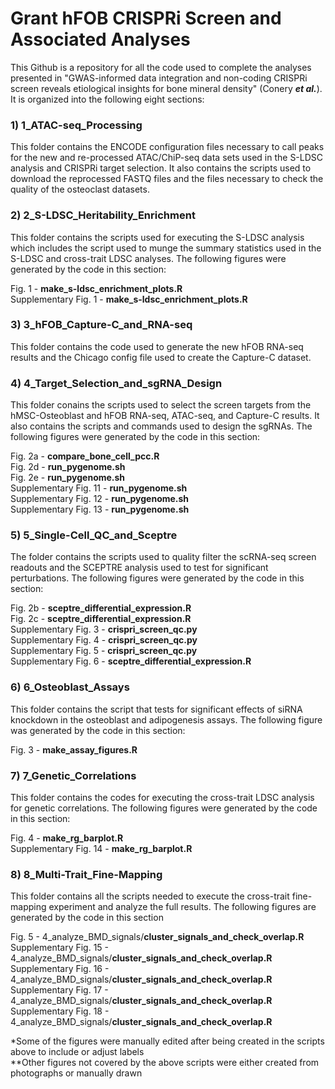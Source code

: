 # Grant hFOB CRISPRi Screen and Associated Analyses
This Github is a repository for all the code used to complete the analyses
presented in "GWAS-informed data integration and non-coding CRISPRi screen 
reveals etiological insights for bone mineral density" (Conery ***et al.***). 
It is organized into the following eight sections:

### 1) 1_ATAC-seq_Processing ###
This folder contains the ENCODE configuration files necessary to call 
peaks for the new and re-processed ATAC/ChiP-seq data sets used in the S-LDSC 
analysis and CRISPRi target selection. It also contains the scripts used 
to download the reprocessed FASTQ files and the files necessary to check the 
quality of the osteoclast datasets.

### 2) 2_S-LDSC_Heritability_Enrichment ###
This folder contains the scripts used for executing the S-LDSC analysis which
includes the script used to munge the summary statistics used in the S-LDSC
and cross-trait LDSC analyses. The following figures were generated by the 
code in this section:

Fig. 1 - **make_s-ldsc_enrichment_plots.R**  
Supplementary Fig. 1 - **make_s-ldsc_enrichment_plots.R** 

### 3) 3_hFOB_Capture-C_and_RNA-seq ###
This folder contains the code used to generate the new hFOB RNA-seq results 
and the Chicago config file used to create the Capture-C dataset.

### 4) 4_Target_Selection_and_sgRNA_Design ###
This folder conains the scripts used to select the screen targets from the 
hMSC-Osteoblast and hFOB RNA-seq, ATAC-seq, and Capture-C results. It also 
contains the scripts and commands used to design the sgRNAs. The following 
figures were generated by the code in this section:

Fig. 2a - **compare_bone_cell_pcc.R** \
Fig. 2d - **run_pygenome.sh** \
Fig. 2e - **run_pygenome.sh** \
Supplementary Fig. 11 - **run_pygenome.sh** \
Supplementary Fig. 12 - **run_pygenome.sh** \
Supplementary Fig. 13 - **run_pygenome.sh** 

### 5) 5_Single-Cell_QC_and_Sceptre ###
The folder contains the scripts used to quality filter the scRNA-seq screen 
readouts and the SCEPTRE analysis used to test for significant perturbations. 
The following figures were generated by the code in this section:

Fig. 2b - **sceptre_differential_expression.R** \
Fig. 2c - **sceptre_differential_expression.R** \
Supplementary Fig. 3 - **crispri_screen_qc.py** \
Supplementary Fig. 4 - **crispri_screen_qc.py** \
Supplementary Fig. 5 - **crispri_screen_qc.py** \
Supplementary Fig. 6 - **sceptre_differential_expression.R** 

### 6) 6_Osteoblast_Assays ###
This folder contains the script that tests for significant effects of siRNA
knockdown in the osteoblast and adipogenesis assays. The following figure was
generated by the code in this section:

Fig. 3 - **make_assay_figures.R** 

### 7) 7_Genetic_Correlations ###
This folder contains the codes for executing the cross-trait LDSC analysis for
genetic correlations. The following figures were generated by the code in this
section:

Fig. 4 - **make_rg_barplot.R** \
Supplementary Fig. 14 - **make_rg_barplot.R**

### 8) 8_Multi-Trait_Fine-Mapping ###
This folder contains all the scripts needed to execute the cross-trait fine-
mapping experiment and analyze the full results. The following figures are 
generated by the code in this section

Fig. 5 - 4_analyze_BMD_signals/**cluster_signals_and_check_overlap.R** \
Supplementary Fig. 15 - 4_analyze_BMD_signals/**cluster_signals_and_check_overlap.R** \
Supplementary Fig. 16 - 4_analyze_BMD_signals/**cluster_signals_and_check_overlap.R** \
Supplementary Fig. 17 - 4_analyze_BMD_signals/**cluster_signals_and_check_overlap.R** \
Supplementary Fig. 18 - 4_analyze_BMD_signals/**cluster_signals_and_check_overlap.R** 

\*Some of the figures were manually edited after being created in the scripts above
to include or adjust labels \
\*\*Other figures not covered by the above scripts were either created from 
photographs or manually drawn
